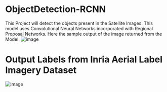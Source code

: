 # ObjectDetection-RCNN
This Project will detect the objects present in the Satellite Images. This model uses Convolutional Neural Networks incorporated with Regional Proposal Networks. Here the sample output of the image returned from the Model.
![image](https://user-images.githubusercontent.com/83855692/229789088-cf906bff-434d-4e1b-8ceb-791a86cd40be.png)

# Output Labels from Inria Aerial Label Imagery Dataset
![image](https://user-images.githubusercontent.com/83855692/171787117-423a8e03-f2a8-4fa6-9aa3-aab016a5128a.png)
